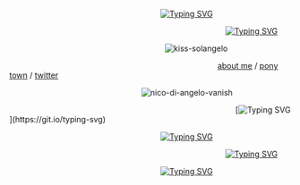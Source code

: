                     [![Typing SVG](https://readme-typing-svg.demolab.com?font=Kalam&size=15&pause=1000&color=3FB4FF&width=435&lines=%E2%AB%98%E2%AB%98%E2%AB%98%E2%AB%98%E2%AB%98%E2%AB%98%E2%AB%98%E2%AB%98%E2%AB%98%E2%AB%98%E2%AB%98%E2%AB%98%E2%AB%98%E2%AB%98%E2%AB%98%E2%AB%98%E2%AB%98%E2%AB%98%E2%AB%98%E2%AB%98%E2%AB%98%E2%AB%98%E2%AB%98%E2%AB%98%E2%AB%98%E2%AB%98%E2%AB%98%E2%AB%98%E2%AB%98%E2%AB%98%E2%AB%98%E2%AB%98%E2%AB%98%E2%AB%98%E2%AB%98%E2%AB%98%E2%AB%98%E2%AB%98%E2%AB%98%E2%AB%98%E2%AB%98%E2%AB%98%E2%AB%98)](https://git.io/typing-svg)

                              [![Typing SVG](https://readme-typing-svg.demolab.com?font=Kalam&size=15&duration=2000&pause=1000&width=435&lines=Keith+%2F+Nico+%2F+Mashiro)](https://git.io/typing-svg)

                      ![kiss-solangelo](https://github.com/user-attachments/assets/9ce1b3cf-3b89-4cd0-85c3-bb0c63e8d618)

                            [about me](https://keithaustin.straw.page/) / [pony town](https://1nicodiangelo.straw.page/) / [twitter](https://x.com/keithaustinn)

                   ![nico-di-angelo-vanish](https://github.com/user-attachments/assets/b5992eed-b801-4741-ab82-315f9965eda5)

                               [![Typing SVG](https://readme-typing-svg.demolab.com?font=Kalam&size=15&pause=1000&color=3FB4FF&width=435&lines=.+.+%E2%99%B0+.+.)](https://git.io/typing-svg)

                    [![Typing SVG](https://readme-typing-svg.demolab.com?font=Kalam&size=15&pause=1000&color=3FB4FF&width=435&lines=%E2%AB%98%E2%AB%98%E2%AB%98%E2%AB%98%E2%AB%98%E2%AB%98%E2%AB%98%E2%AB%98%E2%AB%98%E2%AB%98%E2%AB%98%E2%AB%98%E2%AB%98%E2%AB%98%E2%AB%98%E2%AB%98%E2%AB%98%E2%AB%98%E2%AB%98%E2%AB%98%E2%AB%98%E2%AB%98%E2%AB%98%E2%AB%98%E2%AB%98%E2%AB%98%E2%AB%98%E2%AB%98%E2%AB%98%E2%AB%98%E2%AB%98%E2%AB%98%E2%AB%98%E2%AB%98%E2%AB%98%E2%AB%98%E2%AB%98%E2%AB%98%E2%AB%98%E2%AB%98%E2%AB%98%E2%AB%98%E2%AB%98)](https://git.io/typing-svg)

                              [![Typing SVG](https://readme-typing-svg.demolab.com?font=Kalam&size=15&duration=2000&pause=1000&color=FF0000&width=435&lines=%22Percy%2C+where's+my+sister%3F%22;%22You+promised!%22;%22I+hate+you!%22)](https://git.io/typing-svg)

                    [![Typing SVG](https://readme-typing-svg.demolab.com?font=Kalam&size=15&pause=1000&color=3FB4FF&width=435&lines=%E2%AB%98%E2%AB%98%E2%AB%98%E2%AB%98%E2%AB%98%E2%AB%98%E2%AB%98%E2%AB%98%E2%AB%98%E2%AB%98%E2%AB%98%E2%AB%98%E2%AB%98%E2%AB%98%E2%AB%98%E2%AB%98%E2%AB%98%E2%AB%98%E2%AB%98%E2%AB%98%E2%AB%98%E2%AB%98%E2%AB%98%E2%AB%98%E2%AB%98%E2%AB%98%E2%AB%98%E2%AB%98%E2%AB%98%E2%AB%98%E2%AB%98%E2%AB%98%E2%AB%98%E2%AB%98%E2%AB%98%E2%AB%98%E2%AB%98%E2%AB%98%E2%AB%98%E2%AB%98%E2%AB%98%E2%AB%98%E2%AB%98)](https://git.io/typing-svg)
